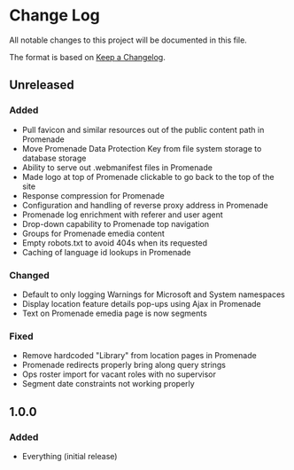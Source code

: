 # Change Log
All notable changes to this project will be documented in this file.

The format is based on [Keep a Changelog](http://keepachangelog.com/).

## Unreleased
### Added
- Pull favicon and similar resources out of the public content path in Promenade
- Move Promenade Data Protection Key from file system storage to database storage
- Ability to serve out .webmanifest files in Promenade
- Made logo at top of Promenade clickable to go back to the top of the site
- Response compression for Promenade
- Configuration and handling of reverse proxy address in Promenade
- Promenade log enrichment with referer and user agent
- Drop-down capability to Promenade top navigation
- Groups for Promenade emedia content
- Empty robots.txt to avoid 404s when its requested
- Caching of language id lookups in Promenade

### Changed
- Default to only logging Warnings for Microsoft and System namespaces
- Display location feature details pop-ups using Ajax in Promenade
- Text on Promenade emedia page is now segments

### Fixed
- Remove hardcoded "Library" from location pages in Promenade
- Promenade redirects properly bring along query strings
- Ops roster import for vacant roles with no supervisor
- Segment date constraints not working properly

## 1.0.0
### Added
- Everything (initial release)
